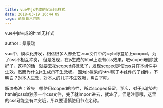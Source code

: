 ```yaml
---
title: vue中js生成的html无样式
date: 2018-03-19 16:44:09
tags: 前端日常问题
---
```


vue中js生成的html无样式

author：桑景瑞
<!-- more -->

vue中，模块化开发，相信很多人都会在.vue文件中的style标签加上scoped，为了css不相互冲突，
但是发现，在js生成的html上没有css效果，吧scoped删除就好了，这样的话，就要去找scoped的概念了，发现scoped是使css只在本组件中生效，然而为什么js生成的不生效呢，
因为js渲染的html属于本组件的子组件，不明白？对本人生效，对本人的儿子不生效哦，明白了吧。


解决办法：首先，想使用scoped的特性，所以scoped保留，那么，对于js渲染的html的css单独写一个css文件，完了就import进去，就ok了，但是注意哦，这里的css可能会有冲突哦，所以要谨慎使用节点名称。